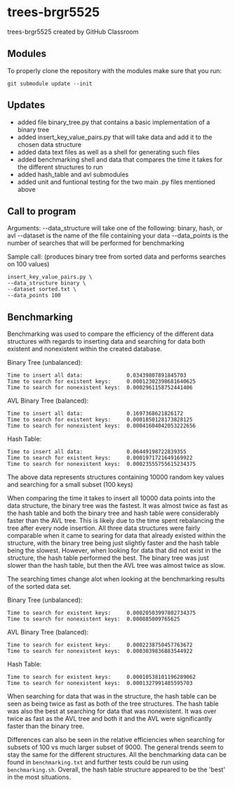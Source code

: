 # trees-brgr5525
trees-brgr5525 created by GitHub Classroom

## Modules
To properly clone the repository with the modules make sure that you run:
```
git submodule update --init
```

## Updates
- added file binary_tree.py that contains a basic implementation of a binary tree
- added insert_key_value_pairs.py that will take data and add it to the chosen data structure
- added data text files as well as a shell for generating such files
- added benchmarking shell and data that compares the time it takes for the different structures to run
- added hash_table and avl submodules
- added unit and funtional testing for the two main .py files mentioned above

## Call to program
Arguments:
--data_structure will take one of the following: binary, hash, or avl
--dataset is the name of the file containing your data
--data_points is the number of searches that will be performed for benchmarking

Sample call:
(produces binary tree from sorted data and performs searches on 100 values)
```
insert_key_value_pairs.py \
--data_structure binary \
--dataset sorted.txt \
--data_points 100
```

## Benchmarking
Benchmarking was used to compare the efficiency of the different data structures with regards to inserting data and searching for data both existent and nonexistent within the created database.

Binary Tree (unbalanced):
```
Time to insert all data:              0.03439807891845703
Time to search for existent keys:     0.00012302398681640625
Time to search for nonexistent keys:  0.0002961158752441406
```

AVL Binary Tree (balanced):
```
Time to insert all data:              0.1697368621826172
Time to search for existent keys:     0.0001850128173828125
Time to search for nonexistent keys:  0.00041604042053222656
```

Hash Table:
```
Time to insert all data:              0.06449198722839355
Time to search for existent keys:     0.0001971721649169922
Time to search for nonexistent keys:  0.00023555755615234375
```
The above data represents structures containing 10000 random key values and searching for a small subset (100 keys)

When comparing the time it takes to insert all 10000 data points into the data structure, the binary tree was the fastest. It was almost twice as fast as the hash table and both the binary tree and hash table were considerably faster than the AVL tree. This is likely due to the time spent rebalancing the tree after every node insertion.
All three data structures were fairly comparable when it came to searing for data that already existed within the structure, with the binary tree being just slightly faster and the hash table being the slowest.
However, when looking for data that did not exist in the structure, the hash table performed the best. The binary tree was just slower than the hash table, but then the AVL tree was almost twice as slow. 


The searching times change alot when looking at the benchmarking results of the sorted data set.

Binary Tree (unbalanced):
```
Time to search for existent keys:     0.00020503997802734375
Time to search for nonexistent keys:  0.000885009765625
```

AVL Binary Tree (balanced):
```
Time to search for existent keys:     0.0002238750457763672
Time to search for nonexistent keys:  0.0003039836883544922
```

Hash Table:
```
Time to search for existent keys:     0.00010538101196289062
Time to search for nonexistent keys:  0.0001327991485595703
```
When searching for data that was in the structure, the hash table can be seen as being twice as fast as both of the tree structures. 
The hash table was also the best at searching for data that was nonexistent. It was over twice as fast as the AVL tree and both it and the AVL were significantly faster than the binary tree. 

Differences can also be seen in the relative efficiencies when searching for subsets of 100 vs much larger subset of 9000. The general trends seem to stay the same for the different structures. All the benchmarking data can be found in ```benchmarking.txt``` and further tests could be run using ```benchmarking.sh```. Overall, the hash table structure appeared to be the 'best' in the most situations. 



